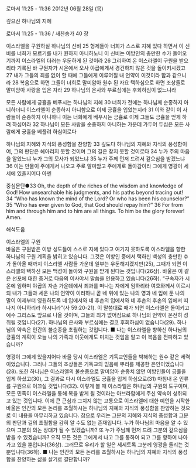 로마서 11:25 - 11:36 
2012년 06월 28일 (목)

깊으신 하나님의 지혜



로마서 11:25 - 11:36 / 새찬송가 40 장


이스라엘을 구원하실 하나님의 신비
25 형제들아 너희가 스스로 지혜 있다 하면서 이 신비를 너희가 모르기를 내가 원하지 아니하노니 이 신비는 이방인의 충만한 수가 들어오기까지 이스라엘의 더러는 우둔하게 된 것이라 26 그리하여 온 이스라엘이 구원을 받으리라 기록된 바 구원자가 시온에서 오사 야곱에게서 경건하지 않은 것을 돌이키시겠고 27 내가 그들의 죄를 없이 할 때에 그들에게 이루어질 내 언약이 이것이라 함과 같으니라 28 복음으로 하면 그들이 너희로 말미암아 원수 된 자요 택하심으로 하면 조상들로 말미암아 사랑을 입은 자라 29 하나님의 은사와 부르심에는 후회하심이 없느니라

모든 사람에게 긍휼을 베푸시는 하나님의 지혜
30 너희가 전에는 하나님께 순종하지 아니하더니 이스라엘이 순종하지 아니함으로 이제 긍휼을 입었는지라 31 이와 같이 이 사람들이 순종하지 아니하니 이는 너희에게 베푸시는 긍휼로 이제 그들도 긍휼을 얻게 하려 하심이라 32 하나님이 모든 사람을 순종하지 아니하는 가운데 가두어 두심은 모든 사람에게 긍휼을 베풀려 하심이로다

하나님의 지혜와 지식의 풍성함을 찬양함
33 깊도다 하나님의 지혜와 지식의 풍성함이여, 그의 판단은 헤아리지 못할 것이며 그의 길은 찾지 못할 것이로다 34 누가 주의 마음을 알았느냐 누가 그의 모사가 되었느냐 35 누가 주께 먼저 드려서 갚으심을 받겠느냐 36 이는 만물이 주에게서 나오고 주로 말미암고 주에게로 돌아감이라 그에게 영광이 세세에 있을지어다 아멘

중심문단●33 Oh, the depth of the riches of the wisdom and knowledge of God! How unsearchable his judgments, and his paths beyond tracing out! 34 “Who has known the mind of the Lord? Or who has been his counselor?” 35 “Who has ever given to God, that God should repay him?” 36 For from him and through him and to him are all things. To him be the glory forever! Amen.

해석도움





이스라엘의 구원  
바울은 구원받은 이방 성도들이 스스로 지혜 있다고 여기지 못하도록 이스라엘을 향한 하나님의 구원 계획을 밝히고 있습니다. 그것은 이방인 중에서 택하신 백성의 충만한 수가 돌아올 때까지 이스라엘 사람들 가운데 일부는 우둔해지겠지만(25), 그때가 되면 이스라엘의 택하신 모든 백성이 돌아와 구원을 받게 된다는 것입니다(26상). 바울은 이 같은 선포에 대한 증거로 다음의 이사야서 말씀을 인용하고 있습니다(26하). “구속자가 시온에 임하며 야곱의 자손 가운데에서 죄과를 떠나는 자에게 임하리라 여호와께서 이르시되 내가 그들과 세운 나의 언약이 이러하니 곧 네 위에 있는 나의 영과 네 입에 둔 나의 말이 이제부터 영원하도록 네 입에서와 네 후손의 입에서와 네 후손의 후손의 입에서 떠나지 아니하리라 하시니라”(사 59:20-21). 이 말씀대로 때가 되면 이스라엘은 돌이키고 예수 그리스도 앞으로 나올 것이며, 그들의 죄가 없어짐으로 하나님의 언약이 온전히 성취될 것입니다(27). 하나님의 은사와 부르심에는 결코 후회하심이 없습니다(29). 하나님의 약속은 인간의 불순종을 초월하는 것입니다.
■ 나는 이스라엘을 향하신 하나님의 긍휼의 계획이 오늘 나의 가족과 이웃에게도 미치는 것임을 알고 이 복음을 전파하고 있습니까?

영광이 그에게 있을지어다 
바울 당시 이스라엘은 기독교인들을 박해하는 원수 같은 세력이었습니다. 그러나 그들의 조상들은 기독교의 믿음에 뿌리를 제공한 은인이었습니다(28). 또한 하나님은 이스라엘의 불순종으로 말미암아 순종치 않던 이방인들이 긍휼을 입게 하셨고(30), 그 결과로 다시 이스라엘도 긍휼을 입게 하심으로(31) 마침내 온 인류를 구원으로 이끄실 것입니다(32). 이렇게 볼 때 이스라엘은 하나님의 구원의 도구이며, 모든 민족이 이스라엘을 통해 복을 받게 될 것이라는 아브라함에게 주신 약속이 성취되고 있는 것입니다. 이에 큰 근심과 그치지 않는 고통으로 이스라엘에 대한 예언을 시작한 바울은 인간의 모든 논리를 초월하시는 하나님의 지혜와 지식의 풍성함을 찬양하는 것으로 이 내용을 마무리하고 있습니다. 참으로 우리는 그분의 지혜와 지식의 풍성함과 그분의 판단과 길의 초월함을 감히 알 수도 없는 존재입니다. 누가 하나님의 마음을 알 수 있으며 그분의 의논 상대가 될 수 있겠습니까? 또 누가 주님께 먼저 드려 그분의 갚으심을 받을 수 있겠습니까? 오직 모든 것은 그에게서 나고 그를 통하여 되고 그를 향하여 나아가고 있을 뿐입니다(36상). 그러므로 우리가 할 일은 세세토록 그분께 영광을 돌리는 것뿐입니다(36하).
■ 나는 인간의 모든 논리를 초월하시는 하나님의 지혜와 지식의 풍성함을 찬양하는 삶을 살기로 결단합니까?